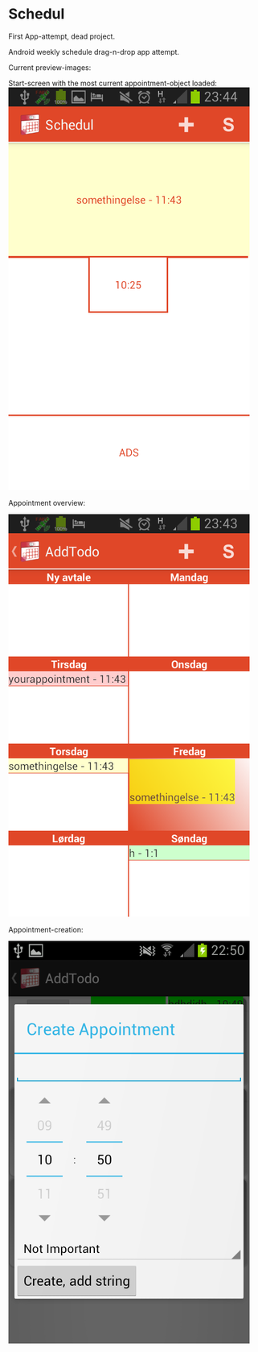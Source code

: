 Schedul
=======
First App-attempt, dead project.





Android weekly schedule drag-n-drop app attempt.


Current preview-images:

Start-screen with the most current appointment-object loaded:
![Main-screen](https://raw.githubusercontent.com/NegatioN/Schedul/master/Preview/Screenshot_2014-08-06-23-44-07.png)

Appointment overview:


![Appointment-lists](https://raw.githubusercontent.com/NegatioN/Schedul/master/Preview/Screenshot_2014-08-06-23-43-58.png)

Appointment-creation:


![Appointment-creation](https://raw.githubusercontent.com/NegatioN/Schedul/master/Preview/Screenshot_2014-05-08-22-50-11.png)
